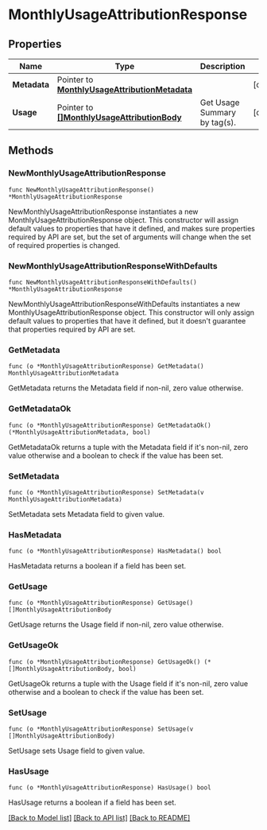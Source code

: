 # MonthlyUsageAttributionResponse

## Properties

| Name         | Type                                                                                 | Description                  | Notes      |
| ------------ | ------------------------------------------------------------------------------------ | ---------------------------- | ---------- |
| **Metadata** | Pointer to [**MonthlyUsageAttributionMetadata**](MonthlyUsageAttributionMetadata.md) |                              | [optional] |
| **Usage**    | Pointer to [**[]MonthlyUsageAttributionBody**](MonthlyUsageAttributionBody.md)       | Get Usage Summary by tag(s). | [optional] |

## Methods

### NewMonthlyUsageAttributionResponse

`func NewMonthlyUsageAttributionResponse() *MonthlyUsageAttributionResponse`

NewMonthlyUsageAttributionResponse instantiates a new MonthlyUsageAttributionResponse object.
This constructor will assign default values to properties that have it defined,
and makes sure properties required by API are set, but the set of arguments
will change when the set of required properties is changed.

### NewMonthlyUsageAttributionResponseWithDefaults

`func NewMonthlyUsageAttributionResponseWithDefaults() *MonthlyUsageAttributionResponse`

NewMonthlyUsageAttributionResponseWithDefaults instantiates a new MonthlyUsageAttributionResponse object.
This constructor will only assign default values to properties that have it defined,
but it doesn't guarantee that properties required by API are set.

### GetMetadata

`func (o *MonthlyUsageAttributionResponse) GetMetadata() MonthlyUsageAttributionMetadata`

GetMetadata returns the Metadata field if non-nil, zero value otherwise.

### GetMetadataOk

`func (o *MonthlyUsageAttributionResponse) GetMetadataOk() (*MonthlyUsageAttributionMetadata, bool)`

GetMetadataOk returns a tuple with the Metadata field if it's non-nil, zero value otherwise
and a boolean to check if the value has been set.

### SetMetadata

`func (o *MonthlyUsageAttributionResponse) SetMetadata(v MonthlyUsageAttributionMetadata)`

SetMetadata sets Metadata field to given value.

### HasMetadata

`func (o *MonthlyUsageAttributionResponse) HasMetadata() bool`

HasMetadata returns a boolean if a field has been set.

### GetUsage

`func (o *MonthlyUsageAttributionResponse) GetUsage() []MonthlyUsageAttributionBody`

GetUsage returns the Usage field if non-nil, zero value otherwise.

### GetUsageOk

`func (o *MonthlyUsageAttributionResponse) GetUsageOk() (*[]MonthlyUsageAttributionBody, bool)`

GetUsageOk returns a tuple with the Usage field if it's non-nil, zero value otherwise
and a boolean to check if the value has been set.

### SetUsage

`func (o *MonthlyUsageAttributionResponse) SetUsage(v []MonthlyUsageAttributionBody)`

SetUsage sets Usage field to given value.

### HasUsage

`func (o *MonthlyUsageAttributionResponse) HasUsage() bool`

HasUsage returns a boolean if a field has been set.

[[Back to Model list]](../README.md#documentation-for-models) [[Back to API list]](../README.md#documentation-for-api-endpoints) [[Back to README]](../README.md)
